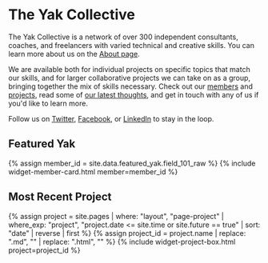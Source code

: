 ---
---
# The Yak Collective

The Yak Collective is a network of over 300 independent consultants, coaches, and freelancers with varied technical and creative skills. You can learn more about us on the [About page](/about.html).

We are available both for individual projects on specific topics that match our skills, and for larger collaborative projects we can take on as a group, bringing together the mix of skills necessary. Check out our [members](/members.html) and [projects](/projects.html), read some of [our latest thoughts](/writings.html), and get in touch with any of us if you'd like to learn more.

Follow us on [Twitter](https://twitter.com/yak_collective), [Facebook](https://www.facebook.com/theyakcollective/), or [LinkedIn](https://www.linkedin.com/company/yak-collective/) to stay in the loop.

## Featured Yak

{% assign member_id = site.data.featured_yak.field_101_raw %}
{% include widget-member-card.html member=member_id %}

## Most Recent Project

{% assign project = site.pages | where: "layout", "page-project"
                               | where_exp: "project", "project.date <= site.time or site.future == true"
                               | sort: "date"
                               | reverse
                               | first %}
{% assign project_id = project.name | replace: ".md", "" | replace: ".html", "" %}
{% include widget-project-box.html project=project_id %}
